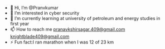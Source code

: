 - 👋 Hi, I’m @Pranvkumar
- 👀 I’m interested in cyber security 
- 🌱 I’m currently learning at university of petroleum and energy studies in first year 
- 📫 How to reach me pranavkshirsagar.409@gmail.com
knightblade409@gmail.com 
- ⚡ Fun fact:I ran marathon when I was 12 of 23 km 

<!---
Pranvkumar/Pranvkumar is a ✨ special ✨ repository because its `README.md` (this file) appears on your GitHub profile.
You can click the Preview link to take a look at your changes.
--->
